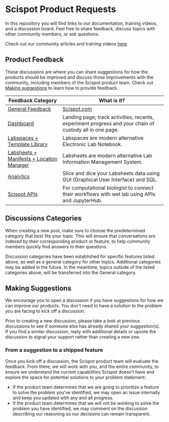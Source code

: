 # Scispot Product Requests

In this repository you will find links to our documentation, training videos, and a discussion board. Feel free to share feedback, discuss topics with other community members, or ask questions.

Check out our community articles and training videos [here](https://github.com/Scispot/product-talk/discussions/categories/scispot-education).

## Product Feedback

These discussions are where you can share suggestions for how the products should be improved and discuss those improvements with the community, including members of the Scispot product team. Check out [Making suggestions](#making-suggestions) to learn how to provide feedback.

| Feedback Category | What is it? |
| ----------------- | ------------ |
| [General Feedback](https://github.com/Scispot/product-talk/discussions/categories/general-feedback) | [Scispot.com](https://www.scispot.com/) |
| [Dashboard](https://github.com/Scispot/product-talk/discussions/categories/dashboard) | Landing page; track activities, recents, experiment progress and your chain of custody all in one page. |
| [Labspaces + Template Library](https://github.com/Scispot/product-talk/discussions/categories/labspaces-template-library) | Labspaces are modern alternative Electronic Lab Notebook. |
| [Labsheets + Manifests + Location Manager](https://github.com/Scispot/product-talk/discussions/categories/labsheets-manifests-location-manager) | Labsheets are modern alternative Lab Information Management System. |
| [Analytics](https://github.com/Scispot/product-talk/discussions/categories/analytics) | Slice and dice your Labsheets data using GUI (Graphical User Interface) and SQL. |
| [Scispot APIs](https://github.com/Scispot/product-talk/discussions/categories/scispot-apis) | For computational biologist to connect their workflows with wet lab using APIs and JupyterHub. |

## Discussions Categories

When creating a new post, make sure to choose the predetermined category that best fits your topic. This will ensure that conversations are indexed by their corresponding product or feature, to help community members quickly find answers to their questions.

Discussion categories have been established for specific features listed above, as well as a general category for other topics. Additional categories may be added in the future. In the meantime, topics outside of the listed categories above, will be transferred into the General category.

## Making Suggestions

We encourage you to open a discussion if you have suggestions for how we can improve our products. You don't need to have a solution to the problem you are facing to kick off a discussion.

Prior to creating a new discussion, please take a look at previous discussions to see if someone else has already shared your suggestion(s). If you find a similar discussion, reply with additional details or upvote the discussion to signal your support rather than creating a new one.

### From a suggestion to a shipped feature

Once you kick off a discussion, the Scispot product team will evaluate the feedback. From there, we will work with you, and the entire community, to ensure we understand the current capabilities Scispot doesn’t have and explore the space for potential solutions to your problem statement:

- If the product team determines that we are going to prioritize a feature to solve the problem you've identified, we may open an issue internally and keep you updated with any and all progress.
- If the product team determines that we will not be working to solve the problem you have identified, we may comment on the discussion describing our reasoning so our decisions can remain transparent.
